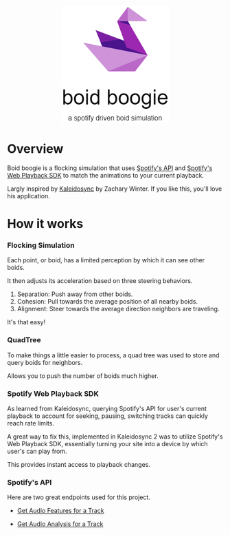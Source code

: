 <p align="center">
  <img src="https://raw.githubusercontent.com/andyruwruw/boid-boogie/master/documentation/logo.PNG">
</p>

# Overview

Boid boogie is a flocking simulation that uses [Spotify's API](https://developer.spotify.com/documentation/web-api/) and [Spotify's Web Playback SDK](https://developer.spotify.com/documentation/web-playback-sdk/) to match the animations to your current playback.

Largly inspired by [Kaleidosync](https://www.kaleidosync.com/visualizer) by Zachary Winter. If you like this, you'll love his application.

# How it works

### Flocking Simulation

Each point, or boid, has a limited perception by which it can see other boids.

It then adjusts its acceleration based on three steering behaviors. 

1. Separation: Push away from other boids.
2. Cohesion: Pull towards the average position of all nearby boids.
3. Alignment: Steer towards the average direction neighbors are traveling.

It's that easy!

### QuadTree

To make things a little easier to process, a quad tree was used to store and query boids for neighbors.

Allows you to push the number of boids much higher.

### Spotify Web Playback SDK

As learned from Kaleidosync, querying Spotify's API for user's current playback to account for seeking, pausing, switching tracks can quickly reach rate limits.

A great way to fix this, implemented in Kaleidosync 2 was to utilize Spotify's Web Playback SDK, essentially turning your site into a device by which user's can play from.

This provides instant access to playback changes.

### Spotify's API

Here are two great endpoints used for this project.

- [Get Audio Features for a Track](https://developer.spotify.com/documentation/web-api/reference/tracks/get-audio-features/)

- [Get Audio Analysis for a Track](https://developer.spotify.com/documentation/web-api/reference/tracks/get-audio-analysis/)



